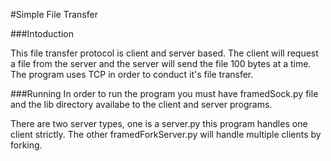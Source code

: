 #Simple File Transfer

###Intoduction

This file transfer protocol is client and server based. The client will request a file from the server and the server will send the file 100 bytes at a time. The program uses TCP in order to conduct it's file transfer.

###Running
In order to run the program you must have framedSock.py file and the lib directory availabe to the client and server programs.

There are two server types, one is a server.py this program handles one client strictly. The other framedForkServer.py will handle multiple clients by forking.